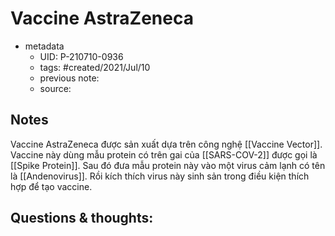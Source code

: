 # Vaccine AstraZeneca

- metadata
	- UID: P-210710-0936
	- tags: #created/2021/Jul/10
	- previous note: 
	- source: 

## Notes
Vaccine AstraZeneca được sản xuất dựa trên công nghệ [[Vaccine Vector]]. Vaccine này dùng mẫu protein có trên gai của [[SARS-COV-2]] được gọi là [[Spike Protein]]. Sau đó đưa mẫu protein này vào một virus cảm lạnh có tên là [[Andenovirus]]. Rồi kích thích virus này sinh sản trong điều kiện thích hợp để tạo vaccine.
## Questions & thoughts:

